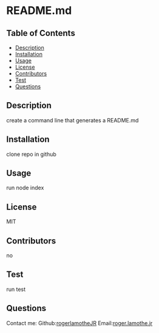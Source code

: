 
  # README.md
  ## Table of Contents
  * [Description](#description)
  * [Installation](#installation)
  * [Usage](#usage)
  * [License](#license)
  * [Contributors](#contributors)
  * [Test](#test)
  * [Questions](#questions)
  ## Description
  create a command line that generates a README.md
  ## Installation 
  clone repo in github
  ## Usage 
  run node index
  ## License
  MIT
  ## Contributors
  no
  ## Test
  run test
  ## Questions
  Contact me:
  Github:[rogerlamotheJR](https://github.com/RogerLamotheJR)
  Email:[roger.lamothe.jr](https://github.com/RogerLamotheJR)
  
